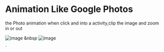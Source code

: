 # Animation Like Google Photos
the Photo animation when click and into a activity,clip the image and zoom in or out

![image](https://github.com/kingty/ZoomAnimation/blob/master/screenshot.gif)
&nbsp
![image](https://github.com/kingty/ZoomAnimation/blob/master/screenshot.gif)

`


